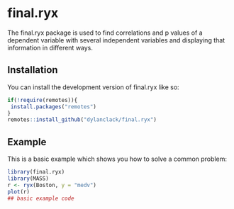
# final.ryx

<!-- badges: start -->
<!-- badges: end -->


The final.ryx package is used to find correlations and p values of a dependent variable with several independent variables and displaying that information in different ways.
## Installation

You can install the development version of final.ryx like so:

``` r
if(!require(remotes)){
 install.packages("remotes")
}
remotes::install_github("dylanclack/final.ryx")
```

## Example

This is a basic example which shows you how to solve a common problem:

``` r
library(final.ryx)
library(MASS)
r <- ryx(Boston, y = "medv")
plot(r)
## basic example code
```

